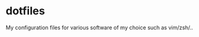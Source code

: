 dotfiles
=============

My configuration files for various software of my choice such as vim/zsh/..

